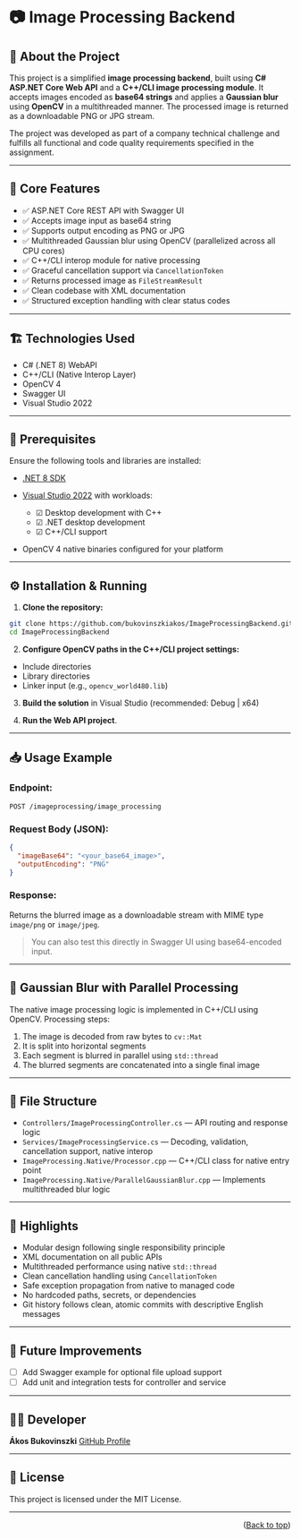 # 📷 Image Processing Backend

## 📌 About the Project

This project is a simplified **image processing backend**, built using **C# ASP.NET Core Web API** and a **C++/CLI image processing module**. It accepts images encoded as **base64 strings** and applies a **Gaussian blur** using **OpenCV** in a multithreaded manner. The processed image is returned as a downloadable PNG or JPG stream.

The project was developed as part of a company technical challenge and fulfills all functional and code quality requirements specified in the assignment.

---

## 🚀 Core Features

* ✅ ASP.NET Core REST API with Swagger UI
* ✅ Accepts image input as base64 string
* ✅ Supports output encoding as PNG or JPG
* ✅ Multithreaded Gaussian blur using OpenCV (parallelized across all CPU cores)
* ✅ C++/CLI interop module for native processing
* ✅ Graceful cancellation support via `CancellationToken`
* ✅ Returns processed image as `FileStreamResult`
* ✅ Clean codebase with XML documentation
* ✅ Structured exception handling with clear status codes

---

## 🏗️ Technologies Used

* C# (.NET 8) WebAPI
* C++/CLI (Native Interop Layer)
* OpenCV 4
* Swagger UI
* Visual Studio 2022

---

## 🧰 Prerequisites

Ensure the following tools and libraries are installed:

* [.NET 8 SDK](https://dotnet.microsoft.com/en-us/download/dotnet/8.0)
* [Visual Studio 2022](https://visualstudio.microsoft.com/) with workloads:

  * ☑ Desktop development with C++
  * ☑ .NET desktop development
  * ☑ C++/CLI support
* OpenCV 4 native binaries configured for your platform

---

## ⚙️ Installation & Running

1. **Clone the repository:**

```bash
git clone https://github.com/bukovinszkiakos/ImageProcessingBackend.git
cd ImageProcessingBackend
```

2. **Configure OpenCV paths in the C++/CLI project settings:**

* Include directories
* Library directories
* Linker input (e.g., `opencv_world480.lib`)

3. **Build the solution** in Visual Studio (recommended: Debug | x64)

4. **Run the Web API project**. 

---

## 📥 Usage Example

### Endpoint:

```
POST /imageprocessing/image_processing
```

### Request Body (JSON):

```json
{
  "imageBase64": "<your_base64_image>",
  "outputEncoding": "PNG"
}
```

### Response:

Returns the blurred image as a downloadable stream with MIME type `image/png` or `image/jpeg`.

> You can also test this directly in Swagger UI using base64-encoded input.

---

## 🧠 Gaussian Blur with Parallel Processing

The native image processing logic is implemented in C++/CLI using OpenCV. Processing steps:

1. The image is decoded from raw bytes to `cv::Mat`
2. It is split into horizontal segments
3. Each segment is blurred in parallel using `std::thread`
4. The blurred segments are concatenated into a single final image

---

## 📄 File Structure

* `Controllers/ImageProcessingController.cs` — API routing and response logic
* `Services/ImageProcessingService.cs` — Decoding, validation, cancellation support, native interop
* `ImageProcessing.Native/Processor.cpp` — C++/CLI class for native entry point
* `ImageProcessing.Native/ParallelGaussianBlur.cpp` — Implements multithreaded blur logic

---

## 📌 Highlights

* Modular design following single responsibility principle
* XML documentation on all public APIs
* Multithreaded performance using native `std::thread`
* Clean cancellation handling using `CancellationToken`
* Safe exception propagation from native to managed code
* No hardcoded paths, secrets, or dependencies
* Git history follows clean, atomic commits with descriptive English messages

---

## 🔮 Future Improvements

* [ ] Add Swagger example for optional file upload support
* [ ] Add unit and integration tests for controller and service

---

## 👨‍💻 Developer

**Ákos Bukovinszki**
[GitHub Profile](https://github.com/bukovinszkiakos)

---

## 🪪 License

This project is licensed under the MIT License.

---

<p align="right">(<a href="#top">Back to top</a>)</p>


